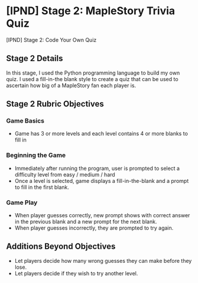 # [IPND] Stage 2: MapleStory Trivia Quiz
[IPND] Stage 2: Code Your Own Quiz

## Stage 2 Details
In this stage, I used the Python programming language to build my own quiz. I used a fill-in-the blank style to create a quiz that can be used to ascertain how big of a MapleStory fan each player is.

## Stage 2 Rubric Objectives
### Game Basics

- Game has 3 or more levels and each level contains 4 or more blanks to fill in

### Beginning the Game

- Immediately after running the program, user is prompted to select a difficulty level from easy / medium / hard
- Once a level is selected, game displays a fill-in-the-blank and a prompt to fill in the first blank.

### Game Play

- When player guesses correctly, new prompt shows with correct answer in the previous blank and a new prompt for the next blank.
- When player guesses incorrectly, they are prompted to try again.

## Additions Beyond Objectives

- Let players decide how many wrong guesses they can make before they lose.
- Let players decide if they wish to try another level.
